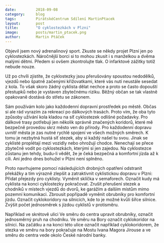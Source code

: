 ```yaml
---
date:         2018-09-08
category:     blog
tags:         PirátskéCentrum Sdílení MartinPtacek
layout:       post
title:        "O cyklostezkách v Plzni" 
image:        posts/martin_ptacek.png
author:       Martin Ptáček
---
```




Objevil jsem nový adrenalinový sport. Zkuste se někdy projet Plzní jen po cyklostezkách. Náročnější borci si to mohou zkusit i s manželkou a dvěma malými dětmi. Předem si ovšem zkontrolujte tlak. O infarktové zážitky totiž nebude nouze.

Už po chvíli zjistíte, že cyklostezky jsou přerušovány spoustou nedodělků, vjezdů nebo špatně začenými křižovatkami, které vás nutí neustále sesedat z kola. To však skoro žádný cyklista dělat nechce a proto se často dopouští přestupků nebo je vystaven zbytečnému riziku. Běžný občan se tak vlastně opakovaně dostává do střetu se zákonem.

Sám používám kolo jako každodenní dopravní prostředek po městě. Občas si ale rád vyrazím za rekreací po dálkových trasách. Proto vím, že oba tyto způsoby užívání kola kladou na síť cyklostezek odlišné požadavky. Pro dálkové trasy potřebuji jen několik správně značených koridorů, které mě bezpečně provedou skrz město ven do přírody. Pro každodenní dopravu uvnitř města je zas nutné rychlé spojení ve všech možných směrech. K tomu je nezbytná hustá síť stezek, aby si každý našel tu svou. Jinak se cyklisté proplétají mezi vozidly nebo ohrožují chodce. Nenechají se přece zbytečně vodit po cyklostezkách, kterými si jen zajedou. Na cyklostezce zůstanu jen tehdy, budu-li vědět, že je čeká bezpečná a komfortní jízda až k cíli. Ani jedno dnes bohužel v Plzni není splněno.

Proto navrhujeme pomocí následujících drobných opatření odstranit překážky a tím výrazně zlepšit a zatraktivnit cyklistickou dopravu v Plzni:
Přidat přejezdy pro cyklisty.
Vyměnit sklíčka v semaforech.
Označit kudy má cyklista na konci cyklostezky pokračovat.
Zrušit přerušení stezek a chodníků v místech vjezdů do dvorů, ke garážím a dalším místům mimo pozemní komunikaci.
Zbrousit popřípadě vyměnit obrubníky pro komfortní jízdu.
Označit cyklokoridory na silnicích, kde to je možné kvůli šířce silnice.
Zvýšit počet jednosměrek s jízdou cyklistů v protisměru.


Například ve skrétově ulici Ve směru do centra upravit obrubníky, označit jednosměrný pruh na chodníku. Ve směru na Bory označit cyklokoridor na silnici. 
Na začátku a na konci této ulice označit například cyklokoridorem, že stezka ve směru na bory pokračuje na Mostu Ivana Magora Jirouse a ve směru do centra vede okolo České národní banky.
